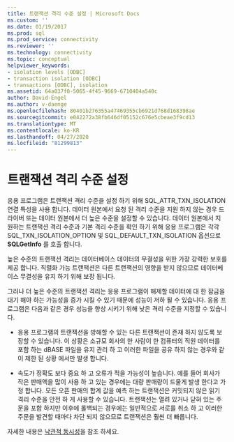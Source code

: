 ```yaml
---
title: 트랜잭션 격리 수준 설정 | Microsoft Docs
ms.custom: ''
ms.date: 01/19/2017
ms.prod: sql
ms.prod_service: connectivity
ms.reviewer: ''
ms.technology: connectivity
ms.topic: conceptual
helpviewer_keywords:
- isolation levels [ODBC]
- transaction isolation [ODBC]
- transactions [ODBC], isolation
ms.assetid: 64a037f0-5065-4f45-9669-6710404a540c
author: David-Engel
ms.author: v-daenge
ms.openlocfilehash: 80401b276355a47469355cb6921d768d168398ae
ms.sourcegitcommit: e042272a38fb646df05152c676e5cbeae3f9cd13
ms.translationtype: MT
ms.contentlocale: ko-KR
ms.lasthandoff: 04/27/2020
ms.locfileid: "81299813"
---
```

# <a name="setting-the-transaction-isolation-level"></a>트랜잭션 격리 수준 설정
응용 프로그램은 트랜잭션 격리 수준을 설정 하기 위해 SQL_ATTR_TXN_ISOLATION 연결 특성을 사용 합니다. 데이터 원본에서 요청 된 격리 수준을 지원 하지 않는 경우 드라이버 또는 데이터 원본에서 더 높은 수준을 설정할 수 있습니다. 데이터 원본에서 지 원하는 트랜잭션 격리 수준과 기본 격리 수준을 확인 하기 위해 응용 프로그램은 각각 SQL_TXN_ISOLATION_OPTION 및 SQL_DEFAULT_TXN_ISOLATION 옵션으로 **SQLGetInfo** 를 호출 합니다.  
  
 높은 수준의 트랜잭션 격리는 데이터베이스 데이터의 무결성을 위한 가장 강력한 보호를 제공 합니다. 직렬화 가능 트랜잭션은 다른 트랜잭션의 영향을 받지 않으므로 데이터베이스 무결성을 유지 하기 위해 보장 됩니다.  
  
 그러나 더 높은 수준의 트랜잭션 격리는 응용 프로그램이 해제할 데이터에 대 한 잠금을 대기 해야 하는 가능성을 증가 시킬 수 있기 때문에 성능이 저하 될 수 있습니다. 응용 프로그램은 다음과 같은 경우 성능을 향상 시키기 위해 낮은 격리 수준을 지정할 수 있습니다.  
  
-   응용 프로그램의 트랜잭션을 방해할 수 있는 다른 트랜잭션이 존재 하지 않도록 보장할 수 있습니다. 이 상황은 소규모 회사의 한 사람이 한 컴퓨터의 직원 데이터를 포함 하는 dBASE 파일을 유지 관리 하 고 이러한 파일을 공유 하지 않는 경우와 같이 제한 된 상황 에서만 발생 합니다.  
  
-   속도가 정확도 보다 중요 하 고 오류가 적을 가능성이 높습니다. 예를 들어 회사가 작은 판매액을 많이 사용 하 고 있는 경우에는 대량 판매량이 드물게 발생 한다고 가정 합니다. 모든 오픈 판매의 합계 값을 예측 하는 트랜잭션은 커밋되지 않은 읽기 격리 수준을 안전 하 게 사용할 수 있습니다. 트랜잭션는 열려 있거나 닫혀 있는 주문을 포함 하지만 이후에 롤백되는 경우에는 일반적으로 서로를 취소 하 고 이러한 주문을 발견할 때마다 차단 되지 않으므로 트랜잭션은 훨씬 더 빠릅니다.  
  
 자세한 내용은 [낙관적 동시성](../../../odbc/reference/develop-app/optimistic-concurrency.md)을 참조 하세요.
